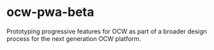 # ocw-pwa-beta
Prototyping progressive features for OCW as part of a broader design process for the next generation OCW platform.
